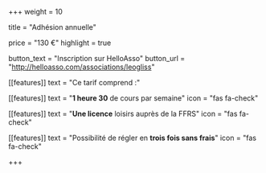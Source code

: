 +++
weight = 10

title = "Adhésion annuelle"

price = "130 €"
highlight = true

button_text = "Inscription sur HelloAsso"
button_url = "http://helloasso.com/associations/leogliss"


[[features]]
  text = "Ce tarif comprend :"
  
[[features]]
  text = "**1 heure 30** de cours par semaine"
  icon = "fas fa-check"

[[features]]
  text = "**Une licence** loisirs auprès de la FFRS"
  icon = "fas fa-check"
  
  
[[features]]
  text = "Possibilité de régler en __trois fois sans frais__"
  icon = "fas fa-check"
  
                
+++
